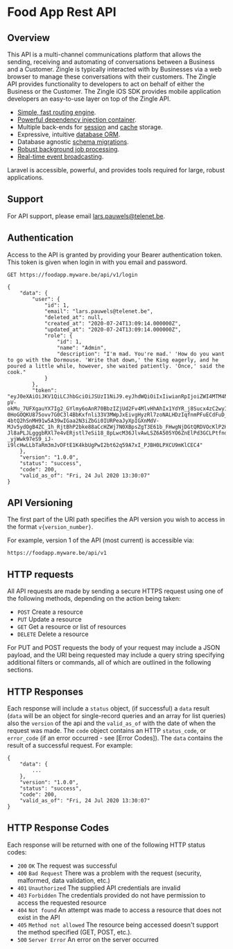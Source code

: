 # Food App Rest API

## Overview
This API is a multi-channel communications platform that allows the sending, receiving and automating of conversations between a Business and a Customer. Zingle is typically interacted with by Businesses via a web browser to manage these conversations with their customers. The Zingle API provides functionality to developers to act on behalf of either the Business or the Customer. The Zingle iOS SDK provides mobile application developers an easy-to-use layer on top of the Zingle API.

- [Simple, fast routing engine](https://laravel.com/docs/routing).
- [Powerful dependency injection container](https://laravel.com/docs/container).
- Multiple back-ends for [session](https://laravel.com/docs/session) and [cache](https://laravel.com/docs/cache) storage.
- Expressive, intuitive [database ORM](https://laravel.com/docs/eloquent).
- Database agnostic [schema migrations](https://laravel.com/docs/migrations).
- [Robust background job processing](https://laravel.com/docs/queues).
- [Real-time event broadcasting](https://laravel.com/docs/broadcasting).

Laravel is accessible, powerful, and provides tools required for large, robust applications.

## Support
For API support, please email lars.pauwels@telenet.be.

## Authentication
Access to the API is granted by providing your Bearer authentication token. This token is given when login in with you email and password.

```no-highlight
GET https://foodapp.myware.be/api/v1/login

{
    "data": {
        "user": {
            "id": 1,
            "email": "lars.pauwels@telenet.be",
            "deleted_at": null,
            "created_at": "2020-07-24T13:09:14.000000Z",
            "updated_at": "2020-07-24T13:09:14.000000Z",
            "role": {
                "id": 1,
                "name": "Admin",
                "description": "I'm mad. You're mad.' 'How do you want to go with the Dormouse. 'Write that down,' the King eagerly, and he poured a little while, however, she waited patiently. 'Once,' said the cook."
            }
        },
        "token": "eyJ0eXAiOiJKV1QiLCJhbGciOiJSUzI1NiJ9.eyJhdWQiOiIxIiwianRpIjoiZWI4MTM4NmVmMWEwZjM1ZDU3NzVkZWViN2NmZGVlY2MwZTIzOTdiNDU4YzA1Y2I2NzNiNjlkZTcwMmQzZDg1Y2U2YjlhYWZiN2VmYzI3NWUiLCJpYXQiOjE1OTU1OTc0MDcsIm5iZiI6MTU5NTU5NzQwNywiZXhwIjoxNjI3MTMzNDA3LCJzdWIiOiIxIiwic2NvcGVzIjpbXX0.kCYNRAgdVY9jQ-pV-okMu_7UFXgauYX7Ig2_GYlmy6oAnR70BbzIZjUd2Fv4MlvHhAhIx1YdYR_j8Sucx4zC2wyIiRSQyQ63pe7Q3_HcAKzRcGTF4JrAEAsaAzyMCF3qX2Z0Qqyup-0HoGOQKU875ovv7G0C3l4BbKxfnli33V3MWpJxEivgHyzRl7zoNALHDzIqfnmPFuECdFuD_H5KXXX5SnoHohsdJ_5pfMRgz5yp3JHvWe1jPkdtuwj1QipzksprgeCR7nUoPTeUiWsP9HN8Bpk1CcpXYUDRRSDDqlzH61zqG5JnpxWk7Yc6T4dbbsbEwhii4C3cLn13lD_vEiLqyO2Jnaj6tcZ-4btQ2hSnMH91w5A39wIGaa2N3iZbGi0IURPeaJyXpIGXnMdV-MJv5ydOgB4ZC_1h_RjtBhP2bke88aCcHZWj7N0XBpsZgT3E61b_FHwgNjDGtQRDVOcKlP2H2JGdnPDtzZev21c6sW-Jl8aPLJLgggbRXl7e4vERjstl7eSi18_8pLwcM36JlvAwLSZ6A505YO6ZnElPd3GCLPtfndI044kaz26tKXb2EqcPm6c0bpAnSOCQL8tQ07S0J-_yjWwk97eS9_iJ-i9lcHwLLbTaRm3mJvDFtE1K4kbUgPwI2bt62q59A7xI_PJBH0LPXCU9mKlCEC4"
    },
    "version": "1.0.0",
    "status": "success",
    "code": 200,
    "valid_as_of": "Fri, 24 Jul 2020 13:30:07"
}
```

## API Versioning
The first part of the URI path specifies the API version you wish to access in the format `v{version_number}`. 

For example, version 1 of the API (most current) is accessible via:

```no-highlight
https://foodapp.myware.be/api/v1
```

## HTTP requests
All API requests are made by sending a secure HTTPS request using one of the following methods, depending on the action being taken:

* `POST` Create a resource
* `PUT` Update a resource
* `GET` Get a resource or list of resources
* `DELETE` Delete a resource

For PUT and POST requests the body of your request may include a JSON payload, and the URI being requested may include a query string specifying additional filters or commands, all of which are outlined in the following sections.

## HTTP Responses
Each response will include a `status` object, (if successful) a `data` result (`data` will be an object for single-record queries and an array for list queries) also the `version` of the api and the `valid_as_of` with the date of when the request was made. The `code` object contains an HTTP `status_code`, or `error_code` (if an error occurred - see [Error Codes]). The `data` contains the result of a successful request.  For example:

```no-highlight
{
    "data": {
        ...
    },
    "version": "1.0.0",
    "status": "success",
    "code": 200,
    "valid_as_of": "Fri, 24 Jul 2020 13:30:07"
}
```

## HTTP Response Codes
Each response will be returned with one of the following HTTP status codes:

* `200` `OK` The request was successful
* `400` `Bad Request` There was a problem with the request (security, malformed, data validation, etc.)
* `401` `Unauthorized` The supplied API credentials are invalid
* `403` `Forbidden` The credentials provided do not have permission to access the requested resource
* `404` `Not found` An attempt was made to access a resource that does not exist in the API
* `405` `Method not allowed` The resource being accessed doesn't support the method specified (GET, POST, etc.).
* `500` `Server Error` An error on the server occurred